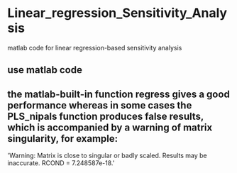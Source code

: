 # Linear_regression_Sensitivity_Analysis
matlab code for linear regression-based sensitivity analysis

## use matlab code
## the matlab-built-in function regress gives a good performance whereas in some cases the PLS_nipals function produces false results, which is accompanied by a warning of matrix singularity, for example:
'Warning: Matrix is close to singular or badly scaled. Results may be inaccurate. RCOND =  7.248587e-18.'
